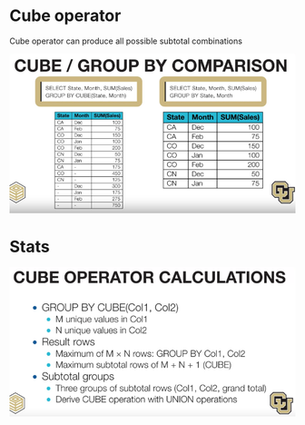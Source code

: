 # Cube operator
Cube operator can produce all possible subtotal combinations

![cube-vs-group-by](cube-vs-group-by.png)

# Stats

![cube-operator-stats](cube-operator-stats.png)